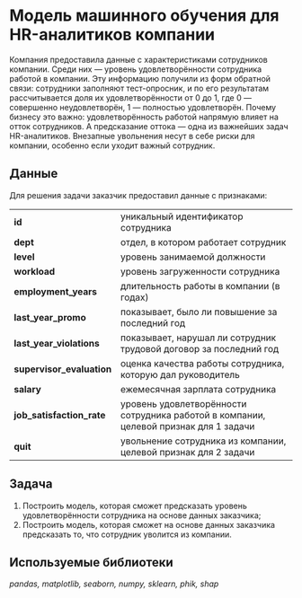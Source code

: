 # Модель машинного обучения для HR-аналитиков компании 

Компания предоставила данные с характеристиками сотрудников компании. Среди них — уровень удовлетворённости сотрудника работой в компании. Эту информацию получили из форм обратной связи: сотрудники заполняют тест-опросник, и по его результатам рассчитывается доля их удовлетворённости от 0 до 1, где 0 — совершенно неудовлетворён, 1 — полностью удовлетворён. Почему бизнесу это важно: удовлетворённость работой напрямую влияет на отток сотрудников. А предсказание оттока — одна из важнейших задач HR-аналитиков. Внезапные увольнения несут в себе риски для компании, особенно если уходит важный сотрудник.

## Данные

Для решения задачи заказчик предоставил данные с признаками:

| | |
| ------ | ------ | 
| **id** | уникальный идентификатор сотрудника| 
| **dept** | отдел, в котором работает сотрудник |
| **level** | уровень занимаемой должности |
| **workload** | уровень загруженности сотрудника |
| **employment_years** | длительность работы в компании (в годах) |
|**last_year_promo**|показывает, было ли повышение за последний год|
|**last_year_violations**|показывает, нарушал ли сотрудник трудовой договор за последний год|
|**supervisor_evaluation**|оценка качества работы сотрудника, которую дал руководитель|
|**salary**|ежемесячная зарплата сотрудника|
|**job_satisfaction_rate**|уровень удовлетворённости сотрудника работой в компании, целевой признак для 1 задачи|
|**quit**| увольнение сотрудника из компании, целевой признак для 2 задачи|



## Задача

1. Построить модель, которая сможет предсказать уровень удовлетворённости сотрудника на основе данных заказчика;
2. Построить модель, которая сможет на основе данных заказчика предсказать то, что сотрудник уволится из компании.


## Используемые библиотеки
*pandas, matplotlib, seaborn, numpy, sklearn, phik, shap*
